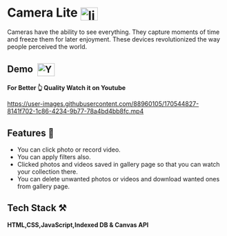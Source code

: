 # Camera Lite <a href="https://cameralite.netlify.app" target="_blank"><img align="center" src="./Img-Icons/icons8-external-link-64.png" alt="live link" height="30" width="40" /></a>

Cameras have the ability to see everything. They capture moments of time and freeze them for later enjoyment. These devices revolutionized the way people perceived the world.


## Demo &nbsp;<a href="https://youtu.be/_HaUZ36TSNM" target="_blank"><img align="center" src="https://raw.githubusercontent.com/rahuldkjain/github-profile-readme-generator/master/src/images/icons/Social/youtube.svg" alt="Youtube" height="30" width="40" /></a>


**For Better 👆 Quality Watch it on Youtube**

https://user-images.githubusercontent.com/88960105/170544827-8141f702-1c86-4234-9b77-78a4bd4bb8fc.mp4

## Features 📝

- You can click photo or record video.
- You can apply filters also.
- Clicked photos and videos saved in gallery page so that you can watch your collection there.
- You can delete unwanted photos or videos and download wanted ones from gallery page.


## Tech Stack ⚒

**HTML,CSS,JavaScript,Indexed DB & Canvas API**

